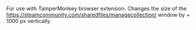 For use with TamperMonkey browser extension.
Changes the size of the https://steamcommunity.com/sharedfiles/managecollection/ window by + 1000 px vertically.
